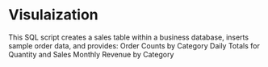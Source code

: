 # Visulaization
This SQL script creates a sales table within a business database, inserts sample order data, and provides:  Order Counts by Category Daily Totals for Quantity and Sales Monthly Revenue by Category
